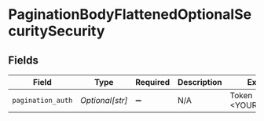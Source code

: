# PaginationBodyFlattenedOptionalSecuritySecurity


## Fields

| Field                | Type                 | Required             | Description          | Example              |
| -------------------- | -------------------- | -------------------- | -------------------- | -------------------- |
| `pagination_auth`    | *Optional[str]*      | :heavy_minus_sign:   | N/A                  | Token <YOUR_API_KEY> |
